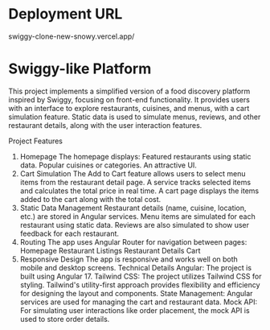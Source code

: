 # Deployment URL
swiggy-clone-new-snowy.vercel.app/

# Swiggy-like Platform
This project implements a simplified version of a food discovery platform inspired by Swiggy, focusing on front-end functionality. It provides users with an interface to explore restaurants, cuisines, and menus, with a cart simulation feature. Static data is used to simulate menus, reviews, and other restaurant details, along with the user interaction features.

Project Features
1. Homepage
    The homepage displays:
      Featured restaurants using static data.
      Popular cuisines or categories.
      An attractive UI.
2. Cart Simulation
      The Add to Cart feature allows users to select menu items from the restaurant detail page.
      A service tracks selected items and calculates the total price in real time.
      A cart page displays the items added to the cart along with the total cost.
3. Static Data Management
     Restaurant details (name, cuisine, location, etc.) are stored in Angular services.
     Menu items are simulated for each restaurant using static data.
     Reviews are also simulated to show user feedback for each restaurant.
4. Routing
     The app uses Angular Router for navigation between pages:
      Homepage
      Restaurant Listings
      Restaurant Details
      Cart
5. Responsive Design
    The app is responsive and works well on both mobile and desktop screens.
      Technical Details
        Angular: The project is built using Angular 17.
        Tailwind CSS: The project utilizes Tailwind CSS for styling.
        Tailwind's utility-first approach provides flexibility and
        efficiency for designing the layout and components.
        State Management: Angular services are used for managing the cart and restaurant data.
        Mock API: For simulating user interactions like order placement, the mock API is used to store order details.
   

